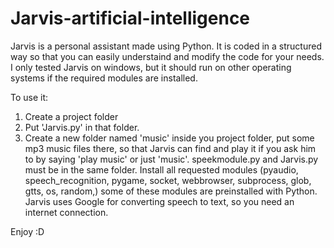 # Jarvis-artificial-intelligence
Jarvis is a personal assistant made using Python.
It is coded in a structured way so that you can easily understaind and modify the code for your needs. 
I only tested Jarvis on windows, but it should run on other operating systems if the required modules are installed.

To use it:
1. Create a project folder
2. Put 'Jarvis.py' in that folder.
3. Create a new folder named 'music' inside you project folder, put some mp3 music files there, so that Jarvis can find and play it if you ask him to by saying 'play music' or just 'music'. speekmodule.py and Jarvis.py must be in the same folder.
Install all requested modules (pyaudio, speech_recognition, pygame, socket, webbrowser, subprocess, glob, gtts, os, random,) some of 
these modules are preinstalled with Python.
Jarvis uses Google for converting speech to text, so you need an internet connection. 

Enjoy :D
